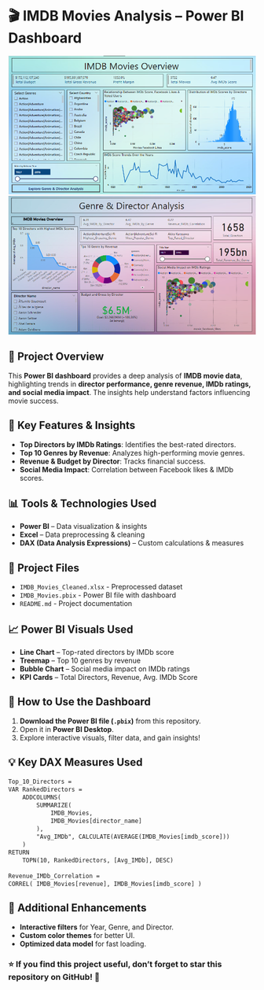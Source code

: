 # **🎬 IMDB Movies Analysis – Power BI Dashboard**  

![Dashboard Preview](https://github.com/asmitagore/IMDB-Movies-Analysis/blob/main/IMDBOVERVIEW.png?raw=true) 
![Dashboard Preview](https://github.com/asmitagore/IMDB-Movies-Analysis/blob/main/GENREANDDIRECTOR.png?raw=true) 

## **📌 Project Overview**  
This **Power BI dashboard** provides a deep analysis of **IMDB movie data**, highlighting trends in **director performance, genre revenue, IMDb ratings, and social media impact**. The insights help understand factors influencing movie success.  

## **🎯 Key Features & Insights**  
- **Top Directors by IMDb Ratings**: Identifies the best-rated directors.  
- **Top 10 Genres by Revenue**: Analyzes high-performing movie genres.  
- **Revenue & Budget by Director**: Tracks financial success.  
- **Social Media Impact**: Correlation between Facebook likes & IMDb scores.  

## **📊 Tools & Technologies Used**  
- **Power BI** – Data visualization & insights  
- **Excel** – Data preprocessing & cleaning  
- **DAX (Data Analysis Expressions)** – Custom calculations & measures  

## **📂 Project Files**  
- `IMDB_Movies_Cleaned.xlsx` - Preprocessed dataset  
- `IMDB_Movies.pbix` - Power BI file with dashboard  
- `README.md` - Project documentation  

## **📈 Power BI Visuals Used**  
- **Line Chart** – Top-rated directors by IMDb score  
- **Treemap** – Top 10 genres by revenue  
- **Bubble Chart** – Social media impact on IMDb ratings  
- **KPI Cards** – Total Directors, Revenue, Avg. IMDb Score  

## **📢 How to Use the Dashboard**  
1. **Download the Power BI file (`.pbix`)** from this repository.  
2. Open it in **Power BI Desktop**.  
3. Explore interactive visuals, filter data, and gain insights!  

## **💡 Key DAX Measures Used**  
```DAX
Top_10_Directors = 
VAR RankedDirectors = 
    ADDCOLUMNS(
        SUMMARIZE(
            IMDB_Movies, 
            IMDB_Movies[director_name]
        ), 
        "Avg_IMDb", CALCULATE(AVERAGE(IMDB_Movies[imdb_score]))
    )
RETURN 
    TOPN(10, RankedDirectors, [Avg_IMDb], DESC)

Revenue_IMDb_Correlation = 
CORREL( IMDB_Movies[revenue], IMDB_Movies[imdb_score] )
```

## **📎 Additional Enhancements**  
- **Interactive filters** for Year, Genre, and Director.  
- **Custom color themes** for better UI.  
- **Optimized data model** for fast loading.  

### ⭐ If you find this project useful, don’t forget to **star this repository** on GitHub! 🚀
